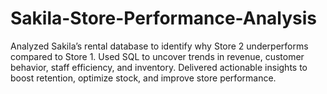 # Sakila-Store-Performance-Analysis
Analyzed Sakila’s rental database to identify why Store 2 underperforms compared to Store 1. Used SQL to uncover trends in revenue, customer behavior, staff efficiency, and inventory. Delivered actionable insights to boost retention, optimize stock, and improve store performance.
